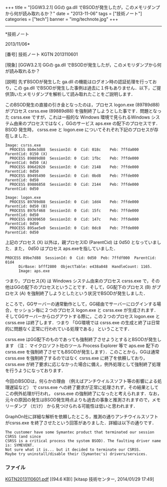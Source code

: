 ﻿+++
title = "[GGW3.2.1] GGの ga.dll でBSODが発生したが，このメモリダンプから何が読み取れるか？"
date = "2013-11-06"
tags = ["技術ノート"]
categories = ["tech"]
banner = "img/technote.jpg"
+++

-----------------------------------------------------------------------------------------------------------------------------

*技術ノート

2013/11/06*


[番号]
技術ノート KGTN 2013110601

[現象]
[GGW3.2.1] GGの ga.dll
でBSODが発生したが，このメモリダンプから何が読み取れるか？

[説明]
先ずBSODが発生した ga.dll の機能はログオン時の認証処理を行っており，この
ga.dll
でBSODが発生した事例は過去に１件もありません．以下，ご提供頂いたメモリダンプを解析して読み取れたことをご説明します．

このBSOD発生の直接の引き金となったのは，プロセス logon.exe (89789d88)
がプロセス csrss.exe (89889d88)
を強制終了しようとした事です．問題となった csrss.exe
ですが，これは一般的な Windows 環境で見られるWindows
システム由来のプロセスではなく，GGのサービス aps.exe
の配下のプロセスです．BSOD 発生時， csrss.exe と logon.exe
についてそれぞれ下記のプロセスが存在しました．

    Image: csrss.exe
      PROCESS 8b0e3d88  SessionId: 0  Cid: 018c    Peb: 7ffda000  ParentCid: 0150 (X)
      PROCESS 89889d88  SessionId: 0  Cid: 1fbc    Peb: 7ffde000  ParentCid: 0d50 (A)
      PROCESS 896d2020  SessionId: 0  Cid: 2148    Peb: 7ffde000  ParentCid: 0d50
      PROCESS 89495490  SessionId: 0  Cid: 0bd8    Peb: 7ffde000  ParentCid: 0d50
      PROCESS 89886858  SessionId: 0  Cid: 2144    Peb: 7ffde000  ParentCid: 0d50

    Image: logon.exe
      PROCESS 89789d88  SessionId: 0  Cid: 1dd4    Peb: 7ffde000  ParentCid: 0d50 (B)
      PROCESS 897bf468  SessionId: 0  Cid: 15fc    Peb: 7ffde000  ParentCid: 0d50
      PROCESS 89309650  SessionId: 0  Cid: 147c    Peb: 7ffde000  ParentCid: 0d50
      PROCESS 895ae5e0  SessionId: 0  Cid: 0dc8    Peb: 7ffde000  ParentCid: 0d50

上記のプロセス (X) 以外は，親プロセスID (ParentCid) は 0d50
となっていました．また， 0d50 はプロセス aps.exeを指していました．

    PROCESS 89be7d88  SessionId: 0  Cid: 0d50  Peb: 7ffdf000  ParentCid: 01d4
          DirBase: bfff2800  ObjectTable: e438a848  HandleCount: 1165.
          Image: aps.exe

つまり，プロセス(X) は Windows システム由来のプロセス csrss.exe
で，その他はGGの配下のプロセスということです．そして，GG配下のプロセス
(B) がプロセス (A)
を強制終了しようとしたという状況でBSODが発生しました．

ところで，GGサーバーの通常動作として，GG経由でサーバーにログインする場合，セッション毎に２つのプロセス
logon.exe と csrss.exe
が生成されます．そしてGGサーバーからログアウトする際に，この２つのプロセス
logon.exe と csrss.exe は終了します．つまり 「GG環境では csrss.exe
の生成と終了は日常的に問題なく正常に行われている処理である」
ということです．

csrss.exe
はGG配下のものであっても強制終了させようとするとBSODが発生します （注：
マイクロソフト社のツール Process Explorer 等で aps.exe 配下の csrss.exe
を強制終了させてもBSODが発生します）．このことから，GGは通常 csrss.exe
を強制終了するのではなく csrss.exe に終了を依頼しており， csrss.exe
が終了要求に応じなかった場合に備え，例外処理として強制終了処理を行うようになっております．

今回のBSODは，何らかの理由
（例えばアンチウイルスソフト等の影響による処理遅延など） で csrss.exe
への終了要求が正常に処理されず，その結果としてこの例外処理が行われ，
csrss.exe
の強制終了になったと考えられます．なお，元々の原因の発生はBSOD発生時点よりも過去の事象と推測されますので，メモリーダンプ
（だけ） から見つけられる可能性は低いと思われます．

GraphOn社に詳細な解析を依頼したところ，推測の通りアンチウイルスソフトがcsrss.exe
を終了させたという回答がありました．詳細は以下の通りです．

    The customer have some Symantec product that terminated our session CSRSS (and since
    CSRSS is a critical process the system BSOD). The faulting driver name is: SYMEVENT.
    Not sure what it is... but it decided to terminate our CSRSS.
    Maybe try uninstall/disable their (Symantec's) drivers/services.


### ファイル

 
 


[KGTN2013110601.pdf](http://techreport.kitasp.net/attachments/download/1525/KGTN2013110601.pdf)
 [(94.6 KB)] [kitasp 技術センター, 2014/01/29
17:49]


 


 

